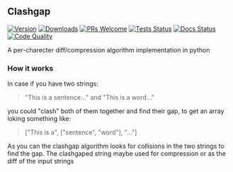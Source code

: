 ## Clashgap

[![Version](https://img.shields.io/pypi/v/clashgap?label=version)](https://pypi.org/project/clashgap)
[![Downloads](https://pepy.tech/badge/clashgap/month)](https://pepy.tech/project/clashgap)
[![PRs Welcome](https://img.shields.io/badge/PRs-welcome-blue.svg)](http://makeapullrequest.com)
[![Tests Status](https://github.com/NioGreek/Clashgap/actions/workflows/pytest.yml/badge.svg)](https://github.com/NioGreek/Clashgap/actions)
[![Docs Status](https://readthedocs.org/projects/clashgap/badge/?version=latest)](https://clashgap.readthedocs.io/en/latest/?badge=latest)
[![Code Quality](https://img.shields.io/lgtm/grade/python/g/NioGreek/Clashgap.svg?logo=lgtm&logoWidth=18)](https://lgtm.com/projects/g/NioGreek/Clashgap/context:python)

A per-charecter diff/compression algorithm implementation in python

### How it works
In case if you have two strings:
> "This is a sentence..." and "This is a word..."

you could "clash" both of them together and find their gap, to get an array loking something like:
> \["This is a", \["sentence", "word"\], "..."\]

As you can the clashgap algorithm looks for collisions in the two strings to find the gap. The clashgaped string maybe used for compression or as the diff of the input strings
